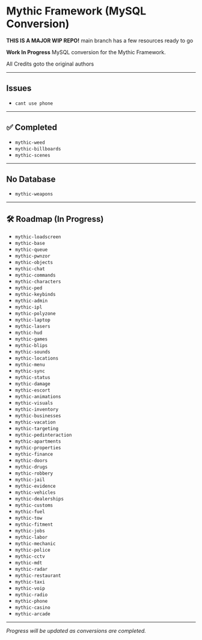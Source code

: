 # Mythic Framework (MySQL Conversion)

**THIS IS A MAJOR WIP REPO!** main branch has a few resources ready to go


**Work In Progress** MySQL conversion for the Mythic Framework.

All Credits goto the original authors

---

## Issues
- `cant use phone`


---

## ✅ Completed

- `mythic-weed`
- `mythic-billboards`
- `mythic-scenes`

---


## No Database

- `mythic-weapons`

---

## 🛠️ Roadmap (In Progress)

- `mythic-loadscreen`
- `mythic-base`
- `mythic-queue`
- `mythic-pwnzor`
- `mythic-objects`
- `mythic-chat`
- `mythic-commands`
- `mythic-characters`
- `mythic-ped`
- `mythic-keybinds`
- `mythic-admin`
- `mythic-ipl`
- `mythic-polyzone`
- `mythic-laptop`
- `mythic-lasers`
- `mythic-hud`
- `mythic-games`
- `mythic-blips`
- `mythic-sounds`
- `mythic-locations`
- `mythic-menu`
- `mythic-sync`
- `mythic-status`
- `mythic-damage`
- `mythic-escort`
- `mythic-animations`
- `mythic-visuals`
- `mythic-inventory`
- `mythic-businesses`
- `mythic-vacation`
- `mythic-targeting`
- `mythic-pedinteraction`
- `mythic-apartments`
- `mythic-properties`
- `mythic-finance`
- `mythic-doors`
- `mythic-drugs`
- `mythic-robbery`
- `mythic-jail`
- `mythic-evidence`
- `mythic-vehicles`
- `mythic-dealerships`
- `mythic-customs`
- `mythic-fuel`
- `mythic-tow`
- `mythic-fitment`
- `mythic-jobs`
- `mythic-labor`
- `mythic-mechanic`
- `mythic-police`
- `mythic-cctv`
- `mythic-mdt`
- `mythic-radar`
- `mythic-restaurant`
- `mythic-taxi`
- `mythic-voip`
- `mythic-radio`
- `mythic-phone`
- `mythic-casino`
- `mythic-arcade`

---

*Progress will be updated as conversions are completed.*
